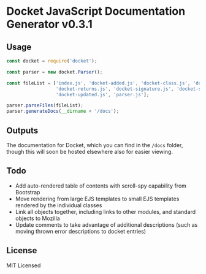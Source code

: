# Docket JavaScript Documentation Generator v0.3.1

## Usage

```javascript
const docket = require('docket');

const parser = new docket.Parser();

const fileList = ['index.js', 'docket-added.js', 'docket-class.js', 'docket-module.js', 'docket-param.js', 
                  'docket-returns.js', 'docket-signature.js', 'docket-status.js', 'docket-throws.js', 
                  'docket-updated.js', 'parser.js'];

parser.parseFiles(fileList);
parser.generateDocs(__dirname + '/docs');
```

## Outputs

The documentation for Docket, which you can find in the `/docs` folder, though this will soon be hosted 
elsewhere also for easier viewing.

## Todo

* Add auto-rendered table of contents with scroll-spy capability from Bootstrap
* Move rendering from large EJS templates to small EJS templates rendered by the individual classes
* Link all objects together, including links to other modules, and standard objects to Mozilla
* Update comments to take advantage of additional descriptions (such as moving thrown error descriptions to docket entries)

## License

MIT Licensed
